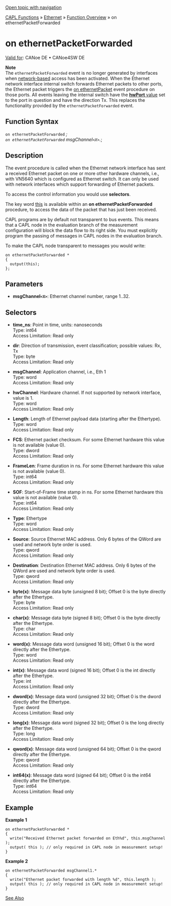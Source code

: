 [Open topic with navigation](../../../../../CANoeDEFamily.htm#Topics/CAPLFunctions/IP/EventProcedures/CAPLfunctionOnEthernetPacketForwarded.md)

[CAPL Functions](../../CAPLfunctions.md) » [Ethernet](../CAPLEthernetStartPage.md) » [Function Overview](../CAPLfunctionsIPOverview.md) » on ethernetPacketForwarded

# on ethernetPacketForwarded

[Valid for](../../../Shared/FeatureAvailability.md): CANoe DE • CANoe4SW DE

**Note**  
The `ethernetPacketForwarded` event is no longer generated by interfaces when [network-based](../../../CANoeCANalyzer/Ethernet/EthernetPortBasedNetworkAccess.md) access has been activated. When the Ethernet network interface internal switch forwards Ethernet packets to other ports, the Ethernet packet triggers the [on ethernetPacket](CAPLfunctionOnEthernetPacket.md) event procedure on those ports. All events leaving the internal switch have the [**hwPort** value](../Objects/CAPLfunctionEthernetPacket.md) set to the port in question and have the direction Tx. This replaces the functionality provided by the `ethernetPacketForwarded` event.

## Function Syntax

`on ethernetPacketForwarded` *;  
`on ethernetPacketForwarded` msgChannel`<X>`.*;

## Description

The event procedure is called when the Ethernet network interface has sent a received Ethernet packet on one or more other hardware channels, i.e., with VN5640 which is configured as Ethernet switch. It can only be used with network interfaces which support forwarding of Ethernet packets.

To access the control information you would use **selectors**.

The key word [this](../../Other/EventProcedures/CAPLfunctionKeywordThis.md) is available within an **on ethernetPacketForwarded** procedure, to access the data of the packet that has just been received.

CAPL programs are by default not transparent to bus events. This means that a CAPL node in the evaluation branch of the measurement configuration will block the data flow to its right side. You must explicitly program the passing of messages in CAPL nodes in the evaluation branch.

To make the CAPL node transparent to messages you would write:

```plaintext
on ethernetPacketForwarded *
{
  output(this);
};
```

## Parameters

- **msgChannel`<X>`**: Ethernet channel number, range 1..32.

## Selectors

- **time_ns**: Point in time, units: nanoseconds  
  Type: int64  
  Access Limitation: Read only

- **dir**: Direction of transmission, event classification; possible values: Rx, Tx  
  Type: byte  
  Access Limitation: Read only

- **msgChannel**: Application channel, i.e., Eth 1  
  Type: word  
  Access Limitation: Read only

- **hwChannel**: Hardware channel. If not supported by network interface, value is 1.  
  Type: word  
  Access Limitation: Read only

- **Length**: Length of Ethernet payload data (starting after the Ethertype).  
  Type: word  
  Access Limitation: Read only

- **FCS**: Ethernet packet checksum. For some Ethernet hardware this value is not available (value 0).  
  Type: dword  
  Access Limitation: Read only

- **FrameLen**: Frame duration in ns. For some Ethernet hardware this value is not available (value 0).  
  Type: int64  
  Access Limitation: Read only

- **SOF**: Start-of-Frame time stamp in ns. For some Ethernet hardware this value is not available (value 0).  
  Type: int64  
  Access Limitation: Read only

- **Type**: Ethertype  
  Type: word  
  Access Limitation: Read only

- **Source**: Source Ethernet MAC address. Only 6 bytes of the QWord are used and network byte order is used.  
  Type: qword  
  Access Limitation: Read only

- **Destination**: Destination Ethernet MAC address. Only 6 bytes of the QWord are used and network byte order is used.  
  Type: qword  
  Access Limitation: Read only

- **byte(x)**: Message data byte (unsigned 8 bit); Offset 0 is the byte directly after the Ethertype.  
  Type: byte  
  Access Limitation: Read only

- **char(x)**: Message data byte (signed 8 bit); Offset 0 is the byte directly after the Ethertype.  
  Type: char  
  Access Limitation: Read only

- **word(x)**: Message data word (unsigned 16 bit); Offset 0 is the word directly after the Ethertype.  
  Type: word  
  Access Limitation: Read only

- **int(x)**: Message data word (signed 16 bit); Offset 0 is the int directly after the Ethertype.  
  Type: int  
  Access Limitation: Read only

- **dword(x)**: Message data word (unsigned 32 bit); Offset 0 is the dword directly after the Ethertype.  
  Type: dword  
  Access Limitation: Read only

- **long(x)**: Message data word (signed 32 bit); Offset 0 is the long directly after the Ethertype.  
  Type: long  
  Access Limitation: Read only

- **qword(x)**: Message data word (unsigned 64 bit); Offset 0 is the qword directly after the Ethertype.  
  Type: qword  
  Access Limitation: Read only

- **int64(x)**: Message data word (signed 64 bit); Offset 0 is the int64 directly after the Ethertype.  
  Type: int64  
  Access Limitation: Read only

## Example

**Example 1**

```plaintext
on ethernetPacketForwarded *
{
  write("Received Ethernet packet forwarded on Eth%d", this.msgChannel );
  output( this ); // only required in CAPL node in measurement setup!
}
```

**Example 2**

```plaintext
on ethernetPacketForwarded msgChannel1.*
{
  write("Ethernet packet forwarded with length %d", this.length );
  output( this ); // only required in CAPL node in measurement setup!
}
```

[See Also](javascript:void(0);)